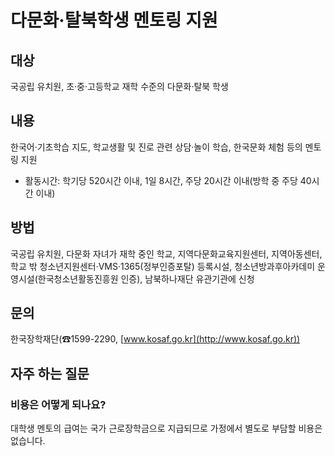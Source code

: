 # 다문화·탈북학생 멘토링 지원

## 대상
국공립 유치원, 초·중·고등학교 재학 수준의 다문화·탈북 학생

## 내용
한국어·기초학습 지도, 학교생활 및 진로 관련 상담·놀이 학습, 한국문화 체험 등의 멘토링 지원
- 활동시간: 학기당 520시간 이내, 1일 8시간, 주당 20시간 이내(방학 중 주당 40시간 이내)

## 방법
국공립 유치원, 다문화 자녀가 재학 중인 학교, 지역다문화교육지원센터, 지역아동센터, 학교 밖 청소년지원센터·VMS·1365(정부인증포탈) 등록시설, 청소년방과후아카데미 운영시설(한국청소년활동진흥원 인증), 남북하나재단 유관기관에 신청

## 문의
한국장학재단(☎1599-2290, [www.kosaf.go.kr](http://www.kosaf.go.kr))

## 자주 하는 질문
### 비용은 어떻게 되나요?
대학생 멘토의 급여는 국가 근로장학금으로 지급되므로 가정에서 별도로 부담할 비용은 없습니다.
